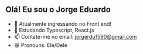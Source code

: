 ## Olá! Eu sou o Jorge Eduardo

- 🔭 Atualmente ingressando no Front end!
- 🌱 Estudando Typescript, React.js
- 📫 Contate-me no email: jorgerdu1590@gmail.com
- 😄 Pronouns: Ele/Dele


